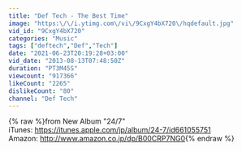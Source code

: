```yaml
---
title: "Def Tech - The Best Time"
image: "https:\/\/i.ytimg.com\/vi\/9CxgY4bX720\/hqdefault.jpg"
vid_id: "9CxgY4bX720"
categories: "Music"
tags: ["deftech","Def","Tech"]
date: "2021-06-23T20:19:28+03:00"
vid_date: "2013-08-13T07:48:50Z"
duration: "PT3M45S"
viewcount: "917366"
likeCount: "2265"
dislikeCount: "80"
channel: "Def Tech"
---
```

{% raw %}from New Album &quot;24/7&quot;<br />iTunes: <a rel="nofollow" target="blank" href="https://itunes.apple.com/jp/album/24-7/id661055751">https://itunes.apple.com/jp/album/24-7/id661055751</a><br />Amazon: <a rel="nofollow" target="blank" href="http://www.amazon.co.jp/dp/B00CRP7NG0">http://www.amazon.co.jp/dp/B00CRP7NG0</a>{% endraw %}
